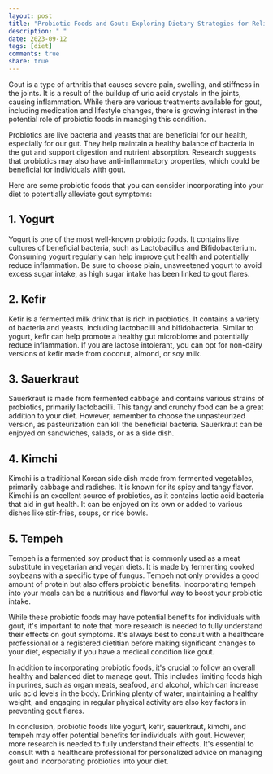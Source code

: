 ```yaml
---
layout: post
title: "Probiotic Foods and Gout: Exploring Dietary Strategies for Relief"
description: " "
date: 2023-09-12
tags: [diet]
comments: true
share: true
---
```


Gout is a type of arthritis that causes severe pain, swelling, and stiffness in the joints. It is a result of the buildup of uric acid crystals in the joints, causing inflammation. While there are various treatments available for gout, including medication and lifestyle changes, there is growing interest in the potential role of probiotic foods in managing this condition.

Probiotics are live bacteria and yeasts that are beneficial for our health, especially for our gut. They help maintain a healthy balance of bacteria in the gut and support digestion and nutrient absorption. Research suggests that probiotics may also have anti-inflammatory properties, which could be beneficial for individuals with gout.

Here are some probiotic foods that you can consider incorporating into your diet to potentially alleviate gout symptoms:

## 1. Yogurt

Yogurt is one of the most well-known probiotic foods. It contains live cultures of beneficial bacteria, such as Lactobacillus and Bifidobacterium. Consuming yogurt regularly can help improve gut health and potentially reduce inflammation. Be sure to choose plain, unsweetened yogurt to avoid excess sugar intake, as high sugar intake has been linked to gout flares.

## 2. Kefir

Kefir is a fermented milk drink that is rich in probiotics. It contains a variety of bacteria and yeasts, including lactobacilli and bifidobacteria. Similar to yogurt, kefir can help promote a healthy gut microbiome and potentially reduce inflammation. If you are lactose intolerant, you can opt for non-dairy versions of kefir made from coconut, almond, or soy milk.

## 3. Sauerkraut

Sauerkraut is made from fermented cabbage and contains various strains of probiotics, primarily lactobacilli. This tangy and crunchy food can be a great addition to your diet. However, remember to choose the unpasteurized version, as pasteurization can kill the beneficial bacteria. Sauerkraut can be enjoyed on sandwiches, salads, or as a side dish.

## 4. Kimchi

Kimchi is a traditional Korean side dish made from fermented vegetables, primarily cabbage and radishes. It is known for its spicy and tangy flavor. Kimchi is an excellent source of probiotics, as it contains lactic acid bacteria that aid in gut health. It can be enjoyed on its own or added to various dishes like stir-fries, soups, or rice bowls.

## 5. Tempeh

Tempeh is a fermented soy product that is commonly used as a meat substitute in vegetarian and vegan diets. It is made by fermenting cooked soybeans with a specific type of fungus. Tempeh not only provides a good amount of protein but also offers probiotic benefits. Incorporating tempeh into your meals can be a nutritious and flavorful way to boost your probiotic intake.

While these probiotic foods may have potential benefits for individuals with gout, it's important to note that more research is needed to fully understand their effects on gout symptoms. It's always best to consult with a healthcare professional or a registered dietitian before making significant changes to your diet, especially if you have a medical condition like gout.

In addition to incorporating probiotic foods, it's crucial to follow an overall healthy and balanced diet to manage gout. This includes limiting foods high in purines, such as organ meats, seafood, and alcohol, which can increase uric acid levels in the body. Drinking plenty of water, maintaining a healthy weight, and engaging in regular physical activity are also key factors in preventing gout flares.

In conclusion, probiotic foods like yogurt, kefir, sauerkraut, kimchi, and tempeh may offer potential benefits for individuals with gout. However, more research is needed to fully understand their effects. It's essential to consult with a healthcare professional for personalized advice on managing gout and incorporating probiotics into your diet.